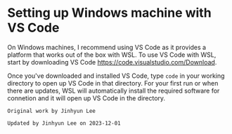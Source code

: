 # Setting up Windows machine with VS Code

On Windows machines, I recommend using VS Code as it provides a platform that works out of the box with WSL. To use VS Code with WSL, start by downloading VS Code <https://code.visualstudio.com/Download>.

Once you've downloaded and installed VS Code, type `code` in your working directory to open up VS Code in that directory. For your first run or when there are updates, WSL will automatically install the required software for connetion and it will open up VS Code in the directory.

`Original work by Jinhyun Lee`

`Updated by Jinhyun Lee on 2023-12-01`
